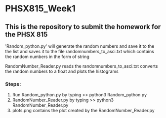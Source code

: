 # PHSX815_Week1
## This is the repository to submit the  homework for the PHSX 815

'Random_python.py' will generate the random numbers and save it to the the list and saves it to the file
randomnumbers_to_asci.txt which contains the random numbers in the form of string

RandomNumber_Reader.py reads the randomnumbers_to_asci.txt converts the random numbers to a float and plots the histograms
### Steps:
1. Run Random_python.py by typing >> python3 Random_python.py
2. RandomNumber_Reader.py by typing >> python3 RandomNumber_Reader.py
3. plots.png contains the plot created by the RandomNumber_Reader.py
